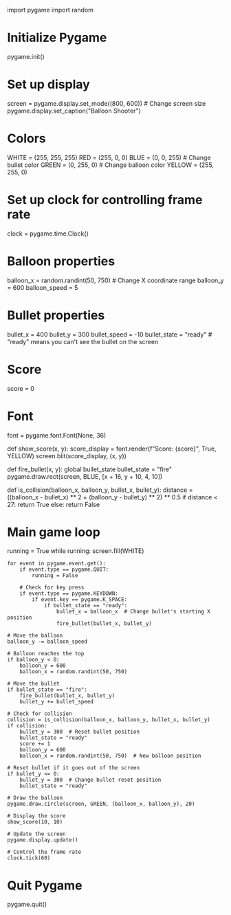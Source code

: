 import pygame
import random

# Initialize Pygame
pygame.init()

# Set up display
screen = pygame.display.set_mode((800, 600))  # Change screen size
pygame.display.set_caption("Balloon Shooter")

# Colors
WHITE = (255, 255, 255)
RED = (255, 0, 0)
BLUE = (0, 0, 255)  # Change bullet color
GREEN = (0, 255, 0)  # Change balloon color
YELLOW = (255, 255, 0)

# Set up clock for controlling frame rate
clock = pygame.time.Clock()

# Balloon properties
balloon_x = random.randint(50, 750)  # Change X coordinate range
balloon_y = 600
balloon_speed = 5

# Bullet properties
bullet_x = 400
bullet_y = 300
bullet_speed = -10
bullet_state = "ready"  # "ready" means you can't see the bullet on the screen

# Score
score = 0

# Font
font = pygame.font.Font(None, 36)

def show_score(x, y):
    score_display = font.render(f"Score: {score}", True, YELLOW)
    screen.blit(score_display, (x, y))

def fire_bullet(x, y):
    global bullet_state
    bullet_state = "fire"
    pygame.draw.rect(screen, BLUE, [x + 16, y + 10, 4, 10])

def is_collision(balloon_x, balloon_y, bullet_x, bullet_y):
    distance = ((balloon_x - bullet_x) ** 2 + (balloon_y - bullet_y) ** 2) ** 0.5
    if distance < 27:
        return True
    else:
        return False

# Main game loop
running = True
while running:
    screen.fill(WHITE)

    for event in pygame.event.get():
        if event.type == pygame.QUIT:
            running = False

        # Check for key press
        if event.type == pygame.KEYDOWN:
            if event.key == pygame.K_SPACE:
                if bullet_state == "ready":
                    bullet_x = balloon_x  # Change bullet's starting X position
                    fire_bullet(bullet_x, bullet_y)

    # Move the balloon
    balloon_y -= balloon_speed

    # Balloon reaches the top
    if balloon_y < 0:
        balloon_y = 600
        balloon_x = random.randint(50, 750)

    # Move the bullet
    if bullet_state == "fire":
        fire_bullet(bullet_x, bullet_y)
        bullet_y += bullet_speed

    # Check for collision
    collision = is_collision(balloon_x, balloon_y, bullet_x, bullet_y)
    if collision:
        bullet_y = 300  # Reset bullet position
        bullet_state = "ready"
        score += 1
        balloon_y = 600
        balloon_x = random.randint(50, 750)  # New balloon position

    # Reset bullet if it goes out of the screen
    if bullet_y <= 0:
        bullet_y = 300  # Change bullet reset position
        bullet_state = "ready"

    # Draw the balloon
    pygame.draw.circle(screen, GREEN, (balloon_x, balloon_y), 20)

    # Display the score
    show_score(10, 10)

    # Update the screen
    pygame.display.update()

    # Control the frame rate
    clock.tick(60)

# Quit Pygame
pygame.quit()
